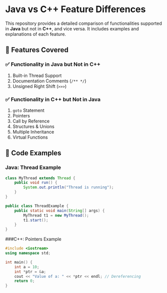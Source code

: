 # Java vs C++ Feature Differences

This repository provides a detailed comparison of functionalities supported in **Java** but not in **C++**, and vice versa. It includes examples and explanations of each feature.

## 📌 Features Covered

### ✅ Functionality in **Java** but Not in **C++**
1. Built-in Thread Support
2. Documentation Comments (`/** */`)
3. Unsigned Right Shift (`>>>`)

### ✅ Functionality in **C++** but Not in **Java**
1. `goto` Statement
2. Pointers
3. Call by Reference
4. Structures & Unions
5. Multiple Inheritance
6. Virtual Functions

## 📝 Code Examples

### Java: **Thread Example**
```java
class MyThread extends Thread {
    public void run() {
        System.out.println("Thread is running");
    }
}

public class ThreadExample {
    public static void main(String[] args) {
        MyThread t1 = new MyThread();
        t1.start();
    }
}
```
###C++: Pointers Example
```cpp
#include <iostream>
using namespace std;

int main() {
    int a = 10;
    int *ptr = &a;
    cout << "Value of a: " << *ptr << endl; // Dereferencing
    return 0;
}
```

